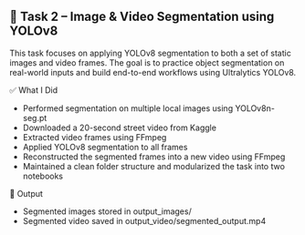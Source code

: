 ## 🧠 Task 2 – Image & Video Segmentation using YOLOv8
This task focuses on applying YOLOv8 segmentation to both a set of static images and video frames. The goal is to practice object segmentation on real-world inputs and build end-to-end workflows using Ultralytics YOLOv8.

✅ What I Did
- Performed segmentation on multiple local images using YOLOv8n-seg.pt
- Downloaded a 20-second street video from Kaggle
- Extracted video frames using FFmpeg
- Applied YOLOv8 segmentation to all frames
- Reconstructed the segmented frames into a new video using FFmpeg
- Maintained a clean folder structure and modularized the task into two notebooks

📌 Output
- Segmented images stored in output_images/
- Segmented video saved in output_video/segmented_output.mp4
